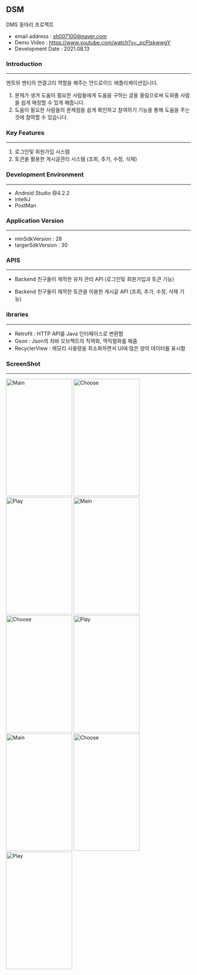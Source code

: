 ## DSM

DMS 동아리 프로젝트

* email address : sh007100@naver.com
* Demo Video : https://www.youtube.com/watch?v=_pcPiskwwgY
* Development Date : 2021.08.13

  


### Introduction

---

멘토와 멘티의 연결고리 역할을 해주는 안드로이드 애플리케이션입니다.

1. 문제가 생겨 도움이 필요한 사람들에게 도움을 구하는 글을 올림으로써 도와줄 사람을 쉽게 매칭할 수 있게 해줍니다.
2. 도움이 필요한 사람들의 문제점을 쉽게 확인하고 참여하기 기능을 통해 도움을 주는 것에 참여할 수 있습니다.




### Key Features

---

1. 로그인및 회원가입 시스템
2. 토큰을 활용한 게시글관리 시스템 (조회, 추가, 수정, 삭제)





### Development Environment

---

* Android Studio @4.2.2
* intelliJ
* PostMan




### Application Version

---

* minSdkVersion : 28
* targerSdkVersion : 30




### APIS

---

* Backend 친구들이 제작한 유저 관리 API (로그인및 회원가입과 토큰 기능)

* Backend 친구들이 제작한 토큰을 이용한 게시글 API (조회, 추가, 수정, 삭제 기능)




### ibraries

---

* Retrofit : HTTP API를 Java 인터페이스로 변환함
* Gson : Json의 자바 오브젝트의 직력화, 역직렬화를 해줌
* RecyclerView : 메모리 사용량을 최소화하면서 UI에 많은 양의 데이터를 표시함




### ScreenShot

---

<img src="https://user-images.githubusercontent.com/80076029/129440104-23d10fbf-638b-439e-beaf-ad7ce89f6656.png" width="180px" height="320px" title="Main" alt="Main"></img>
<img src="https://user-images.githubusercontent.com/80076029/129440109-3c5cc86f-2b05-413d-91c4-9adf43c01619.png" width="180px" height="320px" title="Choose" alt="Choose"></img>
<img src="https://user-images.githubusercontent.com/80076029/129440110-a0b22288-041b-4efa-a48b-c8c2cc2e3a5c.png" width="180px" height="320px" title="Play" alt="Play"></img>
<img src="https://user-images.githubusercontent.com/80076029/129440113-264a54d9-4bd7-4df9-996b-d69732dc8b1e.png" width="180px" height="320px" title="Main" alt="Main"></img>
<img src="https://user-images.githubusercontent.com/80076029/129440115-45ff035f-5f30-4438-ba75-fbdd7d018302.png" width="180px" height="320px" title="Choose" alt="Choose"></img>
<img src="https://user-images.githubusercontent.com/80076029/129440116-13ecbf32-5a47-4731-9b7c-9dd92283b036.png" width="180px" height="320px" title="Play" alt="Play"></img>
<img src="https://user-images.githubusercontent.com/80076029/129440118-6733ac27-4d6e-470d-9bc9-22441bfd96a2.png" width="180px" height="320px" title="Main" alt="Main"></img>
<img src="https://user-images.githubusercontent.com/80076029/129440121-3698fa8d-7c6a-4eb5-8505-60bdfa9a418e.png" width="180px" height="320px" title="Choose" alt="Choose"></img>
<img src="https://user-images.githubusercontent.com/80076029/129440124-16983187-1b65-478a-b7a0-d8b32df084a7.png" width="180px" height="320px" title="Play" alt="Play"></img>

